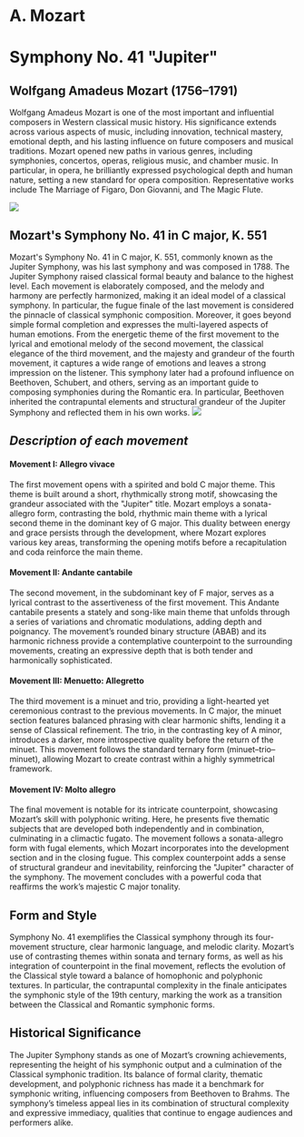 # A. Mozart
# Symphony No. 41 "Jupiter"

## Wolfgang Amadeus Mozart (1756–1791)
Wolfgang Amadeus Mozart is one of the most important and influential composers in Western classical music history. 
His significance extends across various aspects of music, including innovation, technical mastery, emotional depth, and his lasting influence on future composers and musical traditions. 
Mozart opened new paths in various genres, including symphonies, concertos, operas, religious music, and chamber music. In particular, in opera, he brilliantly expressed psychological depth and human nature, setting a new standard for opera composition. Representative works include The Marriage of Figaro, Don Giovanni, and The Magic Flute.

<img src="mozart.png">

## Mozart's Symphony No. 41 in C major, K. 551
Mozart's Symphony No. 41 in C major, K. 551, commonly known as the Jupiter Symphony, was his last symphony and was composed in 1788. 
The Jupiter Symphony raised classical formal beauty and balance to the highest level. Each movement is elaborately composed, and the melody and harmony are perfectly harmonized, making it an ideal model of a classical symphony. In particular, the fugue finale of the last movement is considered the pinnacle of classical symphonic composition.
Moreover, it goes beyond simple formal completion and expresses the multi-layered aspects of human emotions. From the energetic theme of the first movement to the lyrical and emotional melody of the second movement, the classical elegance of the third movement, and the majesty and grandeur of the fourth movement, it captures a wide range of emotions and leaves a strong impression on the listener.
This symphony later had a profound influence on Beethoven, Schubert, and others, serving as an important guide to composing symphonies during the Romantic era. In particular, Beethoven inherited the contrapuntal elements and structural grandeur of the Jupiter Symphony and reflected them in his own works.
<img src="mozart symphony no. 41.png"> 

## *Description of each movement*
#### Movement I: Allegro vivace
The first movement opens with a spirited and bold C major theme. This theme is built around a short, rhythmically strong motif, showcasing the grandeur associated with the "Jupiter" title. Mozart employs a sonata-allegro form, contrasting the bold, rhythmic main theme with a lyrical second theme in the dominant key of G major. This duality between energy and grace persists through the development, where Mozart explores various key areas, transforming the opening motifs before a recapitulation and coda reinforce the main theme.

#### Movement II: Andante cantabile
The second movement, in the subdominant key of F major, serves as a lyrical contrast to the assertiveness of the first movement. This Andante cantabile presents a stately and song-like main theme that unfolds through a series of variations and chromatic modulations, adding depth and poignancy. The movement’s rounded binary structure (ABAB) and its harmonic richness provide a contemplative counterpoint to the surrounding movements, creating an expressive depth that is both tender and harmonically sophisticated.

#### Movement III: Menuetto: Allegretto
The third movement is a minuet and trio, providing a light-hearted yet ceremonious contrast to the previous movements. In C major, the minuet section features balanced phrasing with clear harmonic shifts, lending it a sense of Classical refinement. The trio, in the contrasting key of A minor, introduces a darker, more introspective quality before the return of the minuet. This movement follows the standard ternary form (minuet–trio–minuet), allowing Mozart to create contrast within a highly symmetrical framework.

#### Movement IV: Molto allegro
The final movement is notable for its intricate counterpoint, showcasing Mozart’s skill with polyphonic writing. Here, he presents five thematic subjects that are developed both independently and in combination, culminating in a climactic fugato. The movement follows a sonata-allegro form with fugal elements, which Mozart incorporates into the development section and in the closing fugue. This complex counterpoint adds a sense of structural grandeur and inevitability, reinforcing the "Jupiter" character of the symphony. The movement concludes with a powerful coda that reaffirms the work’s majestic C major tonality.

## Form and Style
Symphony No. 41 exemplifies the Classical symphony through its four-movement structure, clear harmonic language, and melodic clarity. Mozart’s use of contrasting themes within sonata and ternary forms, as well as his integration of counterpoint in the final movement, reflects the evolution of the Classical style toward a balance of homophonic and polyphonic textures. In particular, the contrapuntal complexity in the finale anticipates the symphonic style of the 19th century, marking the work as a transition between the Classical and Romantic symphonic forms.

## Historical Significance
The Jupiter Symphony stands as one of Mozart’s crowning achievements, representing the height of his symphonic output and a culmination of the Classical symphonic tradition. Its balance of formal clarity, thematic development, and polyphonic richness has made it a benchmark for symphonic writing, influencing composers from Beethoven to Brahms. The symphony’s timeless appeal lies in its combination of structural complexity and expressive immediacy, qualities that continue to engage audiences and performers alike.

